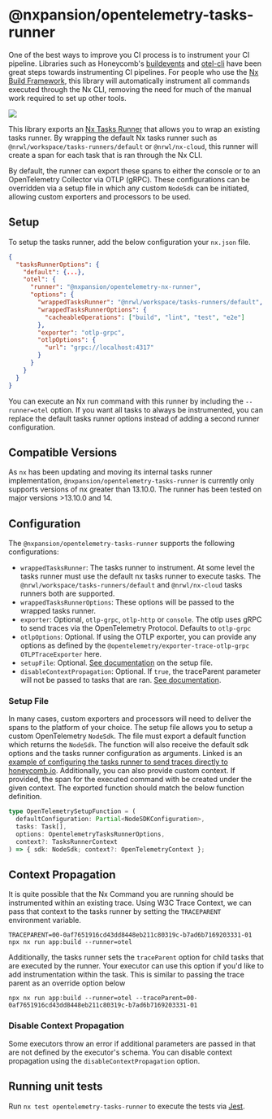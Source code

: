 # @nxpansion/opentelemetry-tasks-runner

One of the best ways to improve you CI process is to instrument your CI pipeline. Libraries such as Honeycomb's [buildevents](https://github.com/honeycombio/buildevents) and [otel-cli](https://github.com/equinix-labs/otel-cli) have been great steps towards instrumenting CI pipelines. For people who use the [Nx Build Framework](https://nx.dev/), this library will automatically instrument all commands executed through the Nx CLI, removing the need for much of the manual work required to set up other tools.

<img src="example/example-trace.png"/>

This library exports an [Nx Tasks Runner](https://nx.dev/l/r/core-concepts/configuration#tasks-runner-options) that allows you to wrap an existing tasks runner. By wrapping the default Nx tasks runner such as `@nrwl/workspace/tasks-runners/default` or `@nrwl/nx-cloud`, this runner will create a span for each task that is ran through the Nx CLI.

By default, the runner can export these spans to either the console or to an OpenTelemetry Collector via OTLP (gRPC). These configurations can be overridden via a setup file in which any custom `NodeSdk` can be initiated, allowing custom exporters and processors to be used.

## Setup

To setup the tasks runner, add the below configuration your `nx.json` file.

```json
{
  "tasksRunnerOptions": {
    "default": {...},
    "otel": {
      "runner": "@nxpansion/opentelemetry-nx-runner",
      "options": {
        "wrappedTasksRunner": "@nrwl/workspace/tasks-runners/default",
        "wrappedTasksRunnerOptions": {
          "cacheableOperations": ["build", "lint", "test", "e2e"]
        },
        "exporter": "otlp-grpc",
        "otlpOptions": {
          "url": "grpc://localhost:4317"
        }
      }
    }
  }
}
```

You can execute an Nx run command with this runner by including the `--runner=otel` option. If you want all tasks to always be instrumented, you can replace the default tasks runner options instead of adding a second runner configuration.

## Compatible Versions

As `nx` has been updating and moving its internal tasks runner implementation, `@nxpansion/opentelemetry-tasks-runner` is currently only supports versions of nx greater than 13.10.0. The runner has been tested on major versions >13.10.0 and 14.

## Configuration

The `@nxpansion/opentelemetry-tasks-runner` supports the following configurations:

- `wrappedTasksRunner`: The tasks runner to instrument. At some level the tasks runner must use the default nx tasks runner to execute tasks. The `@nrwl/workspace/tasks-runners/default` and `@nrwl/nx-cloud` tasks runners both are supported.
- `wrappedTasksRunnerOptions`: These options will be passed to the wrapped tasks runner.
- `exporter`: Optional, `otlp-grpc`, `otlp-http` or `console`. The otlp uses gRPC to send traces via the OpenTelemetry Protocol. Defaults to `otlp-grpc`
- `otlpOptions`: Optional. If using the OTLP exporter, you can provide any options as defined by the `@opentelemetry/exporter-trace-otlp-grpc` `OTLPTraceExporter` here.
- `setupFile`: Optional. [See documentation](#setup-file) on the setup file.
- `disableContextPropagation`: Optional. If `true`, the traceParent parameter will not be passed to tasks that are ran. [See documentation](#context-propagation).

### Setup File

In many cases, custom exporters and processors will need to deliver the spans to the platform of your choice. The setup file allows you to setup a custom OpenTelemetry `NodeSdk`. The file must export a default function which returns the `NodeSdk`. The function will also receive the default sdk options and the tasks runner configuration as arguments. Linked is an [example of configuring the tasks runner to send traces directly to honeycomb.io](example/example-honeycomb-setup.js). Additionally, you can also provide custom context. If provided, the span for the executed command with be created under the given context. The exported function should match the below function definition.

```ts
type OpenTelemetrySetupFunction = (
  defaultConfiguration: Partial<NodeSDKConfiguration>,
  tasks: Task[],
  options: OpentelemetryTasksRunnerOptions,
  context?: TasksRunnerContext
) => { sdk: NodeSdk; context?: OpenTelemetryContext };
```

## Context Propagation

It is quite possible that the Nx Command you are running should be instrumented within an existing trace. Using W3C Trace Context, we can pass that context to the tasks runner by setting the `TRACEPARENT` environment variable.

```
TRACEPARENT=00-0af7651916cd43dd8448eb211c80319c-b7ad6b7169203331-01 npx nx run app:build --runner=otel
```

Additionally, the tasks runner sets the `traceParent` option for child tasks that are executed by the runner. Your executor can use this option if you'd like to add instrumentation within the task. This is similar to passing the trace parent as an override option below

```
npx nx run app:build --runner=otel --traceParent=00-0af7651916cd43dd8448eb211c80319c-b7ad6b7169203331-01
```

### Disable Context Propagation

Some executors throw an error if additional parameters are passed in that are not defined by the executor's schema. You can disable context propagation using the `disableContextPropagation` option.

## Running unit tests

Run `nx test opentelemetry-tasks-runner` to execute the tests via [Jest](https://jestjs.io).
